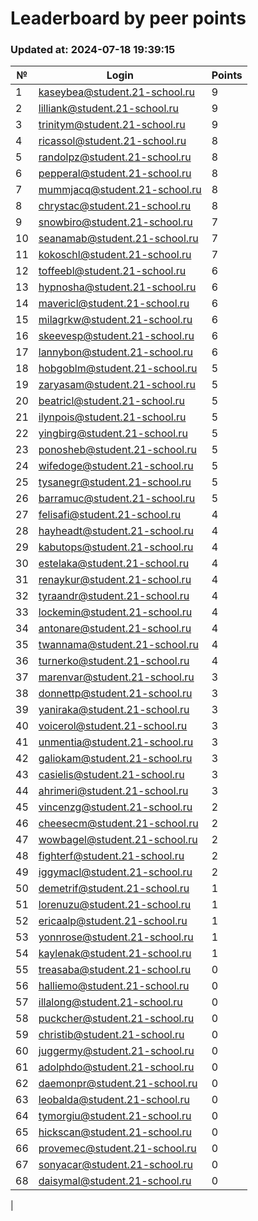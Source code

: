 # Leaderboard by peer points

### Updated at: 2024-07-18 19:39:15

| № | Login | Points |
|---|-------|--------|
|1|kaseybea@student.21-school.ru|9|
|2|lilliank@student.21-school.ru|9|
|3|trinitym@student.21-school.ru|9|
|4|ricassol@student.21-school.ru|8|
|5|randolpz@student.21-school.ru|8|
|6|pepperal@student.21-school.ru|8|
|7|mummjacq@student.21-school.ru|8|
|8|chrystac@student.21-school.ru|8|
|9|snowbiro@student.21-school.ru|7|
|10|seanamab@student.21-school.ru|7|
|11|kokoschl@student.21-school.ru|7|
|12|toffeebl@student.21-school.ru|6|
|13|hypnosha@student.21-school.ru|6|
|14|mavericl@student.21-school.ru|6|
|15|milagrkw@student.21-school.ru|6|
|16|skeevesp@student.21-school.ru|6|
|17|lannybon@student.21-school.ru|6|
|18|hobgoblm@student.21-school.ru|5|
|19|zaryasam@student.21-school.ru|5|
|20|beatricl@student.21-school.ru|5|
|21|ilynpois@student.21-school.ru|5|
|22|yingbirg@student.21-school.ru|5|
|23|ponosheb@student.21-school.ru|5|
|24|wifedoge@student.21-school.ru|5|
|25|tysanegr@student.21-school.ru|5|
|26|barramuc@student.21-school.ru|5|
|27|felisafi@student.21-school.ru|4|
|28|hayheadt@student.21-school.ru|4|
|29|kabutops@student.21-school.ru|4|
|30|estelaka@student.21-school.ru|4|
|31|renaykur@student.21-school.ru|4|
|32|tyraandr@student.21-school.ru|4|
|33|lockemin@student.21-school.ru|4|
|34|antonare@student.21-school.ru|4|
|35|twannama@student.21-school.ru|4|
|36|turnerko@student.21-school.ru|4|
|37|marenvar@student.21-school.ru|3|
|38|donnettp@student.21-school.ru|3|
|39|yaniraka@student.21-school.ru|3|
|40|voicerol@student.21-school.ru|3|
|41|unmentia@student.21-school.ru|3|
|42|galiokam@student.21-school.ru|3|
|43|casielis@student.21-school.ru|3|
|44|ahrimeri@student.21-school.ru|3|
|45|vincenzg@student.21-school.ru|2|
|46|cheesecm@student.21-school.ru|2|
|47|wowbagel@student.21-school.ru|2|
|48|fighterf@student.21-school.ru|2|
|49|iggymacl@student.21-school.ru|2|
|50|demetrif@student.21-school.ru|1|
|51|lorenuzu@student.21-school.ru|1|
|52|ericaalp@student.21-school.ru|1|
|53|yonnrose@student.21-school.ru|1|
|54|kaylenak@student.21-school.ru|1|
|55|treasaba@student.21-school.ru|0|
|56|halliemo@student.21-school.ru|0|
|57|illalong@student.21-school.ru|0|
|58|puckcher@student.21-school.ru|0|
|59|christib@student.21-school.ru|0|
|60|juggermy@student.21-school.ru|0|
|61|adolphdo@student.21-school.ru|0|
|62|daemonpr@student.21-school.ru|0|
|63|leobalda@student.21-school.ru|0|
|64|tymorgiu@student.21-school.ru|0|
|65|hickscan@student.21-school.ru|0|
|66|provemec@student.21-school.ru|0|
|67|sonyacar@student.21-school.ru|0|
|68|daisymal@student.21-school.ru|0|
|
